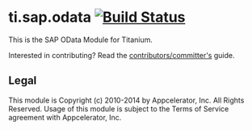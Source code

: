 # ti.sap.odata [![Build Status](https://magnum.travis-ci.com/appcelerator-modules/ti.sap.odata.svg?token=ph6xdReX6PW2XENunBEH&branch=master)](https://magnum.travis-ci.com/appcelerator-modules/ti.sap.odata)

This is the SAP OData Module for Titanium.

Interested in contributing? Read the [contributors/committer's](https://wiki.appcelerator.org/display/community/Home) guide.

## Legal

This module is Copyright (c) 2010-2014 by Appcelerator, Inc. All Rights Reserved. Usage of this module is subject to 
the Terms of Service agreement with Appcelerator, Inc.  

